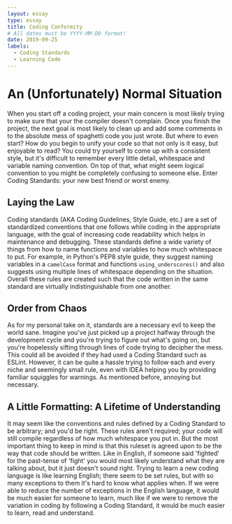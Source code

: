```yaml
---
layout: essay
type: essay
title: Coding Conformity
# All dates must be YYYY-MM-DD format!
date: 2019-09-25
labels:
  - Coding Standards
  - Learning Code
---
```


# An (Unfortunately) Normal Situation
When you start off a coding project, your main concern is most likely trying to make sure that your the compiler doesn't complain. Once you finish the project, the next goal is most likely to clean up and add some comments in to the absolute mess of spaghetti code you just wrote. But where to even start? How do you begin to unify your code so that not only is it easy, but enjoyable to read? You could try yourself to come up with a consistent style, but it's difficult to remember every little detail, whitespace and variable naming convention. On top of that, what might seem logical convention to you might be completely confusing to someone else. Enter Coding Standards: your new best friend or worst enemy. 

## Laying the Law
Coding standards (AKA Coding Guidelines, Style Guide, etc.) are a set of standardized conventions that one follows while coding in the appropriate language, with the goal of increasing code readability which helps in maintenance and debugging. These standards define a wide variety of things from how to name functions and variables to how much whitespace to put. For example, in Python's PEP8 style guide, they suggest naming variables in a `camelCase` format and functions `using_underscores()` and also suggests using multiple lines of whitespace depending on the situation. Overall these rules are created such that the code written in the same standard are virtually indistinguishable from one another.

## Order from Chaos
As for my personal take on it, standards are a necessary evil to keep the world sane. Imagine you've just picked up a project halfway through the development cycle and you're trying to figure out what's going on, but you're hopelessly sifting through lines of code trying to decipher the mess. This could all be avoided if they had used a Coding Standard such as ESLint. However, it can be quite a hassle trying to follow each and every niche and seemingly small rule, even with IDEA helping you by providing familiar squiggles for warnings. As mentioned before, annoying but necessary.

## A Little Formatting: A Lifetime of Understanding
It may seem like the conventions and rules defined by a Coding Standard to be arbitrary; and you'd be right. These rules aren't required; your code will still compile regardless of how much whitespace you put in. But the most important thing to keep in mind is that this ruleset is agreed upon to be the way that code should be written. Like in English, if someone said 'fighted' for the past-tense of 'fight' you would most likely understand what they are talking about, but it just doesn't sound right. Trying to learn a new coding language is like learning English; there seem to be set rules, but with so many exceptions to them it's hard to know what applies when. If we were able to reduce the number of exceptions in the English language, it would be much easier for someone to learn, much like if we were to remove the variation in coding by following a Coding Standard, it would be much easier to learn, read and understand. 
